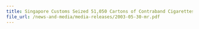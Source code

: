 ```yaml
---
title: Singapore Customs Seized 51,050 Cartons of Contraband Cigarettes
file_url: /news-and-media/media-releases/2003-05-30-mr.pdf
---
```

